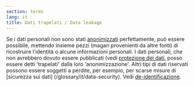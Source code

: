 ```yaml
---
section: terms
lang: it
title: Dati trapelati / Data leakage
---
```


Se i dati personali non sono stati [anonimizzati](/glossary/it/anonymised/) perfettamente, può essere possibile, mettendo insieme pezzi (magari provenienti da altre fonti) di ricostruire l'identità o alcune informazioni personali. I dati personali, che non avrebbero dovuto essere pubblicati (vedi [protezione dei dati](/glossary/it/data-protection), posso essere detti 'trapelati' dalla loro 'anonimizzazione'. Altri tipi di dati riservati possono essere soggetti a perdite, per esempio, per scarse misure di [sicurezza sui dati] (/glossary/it/data-security). Vedi [de-identificazione](/glossary/it/de-identification/).
